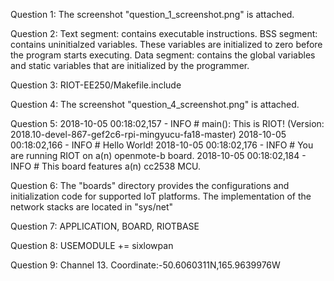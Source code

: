 Question 1: The screenshot "question_1_screenshot.png" is attached.

Question 2: 
	Text segment: contains executable instructions.
	BSS segment: contains uninitialzed variables. These variables are initialized to zero before the program starts executing.
	Data segment: contains the global variables and static variables that are initialized by the programmer.

Question 3: RIOT-EE250/Makefile.include

Question 4: The screenshot "question_4_screenshot.png" is attached.

Question 5: 2018-10-05 00:18:02,157 - INFO # main(): This is RIOT! (Version: 2018.10-devel-867-gef2c6-rpi-mingyucu-fa18-master)
2018-10-05 00:18:02,166 - INFO # Hello World!
2018-10-05 00:18:02,176 - INFO # You are running RIOT on a(n) openmote-b board.
2018-10-05 00:18:02,184 - INFO # This board features a(n) cc2538 MCU.

Question 6: 
The "boards" directory provides the configurations and initialization code for supported IoT platforms. The implementation of the network stacks are located in "sys/net"

Question 7: APPLICATION, BOARD, RIOTBASE

Question 8: USEMODULE += sixlowpan

Question 9: Channel 13. 
			Coordinate:-50.6060311N,165.9639976W
